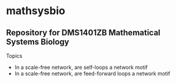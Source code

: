 # mathsysbio
## Repository for DMS1401ZB Mathematical Systems Biology

Topics
+ In a scale-free network, are self-loops a network motif
+ In a scale-free network, are feed-forward loops a network motif
